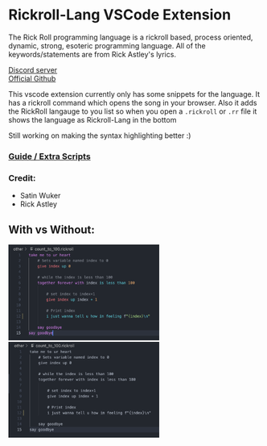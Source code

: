 # Rickroll-Lang VSCode Extension

The Rick Roll programming language is a rickroll based, process oriented, dynamic, strong, esoteric programming language. All of the keywords/statements are from Rick Astley's lyrics. 

[Discord server](https://discord.gg/yzZ3MfGZ8A)  
[Official Github](https://github.com/Rick-Lang/rickroll-lang/)

This vscode extension currently only has some snippets for the language. It has a rickroll command which opens the song in your browser. Also it adds the RickRoll langauge to you list so when you open a `.rickroll` or `.rr` file it shows the language as Rickroll-Lang in the bottom

Still working on making the syntax highlighting better :)

### [Guide / Extra Scripts](https://github.com/FusionSid/Rick-Lang-Scripts) 

### Credit:
- Satin Wuker
- Rick Astley


## With vs Without:
<img width="300" height="190" src="images/with.png">
<img width="300" height="190" src="images/without.png">
